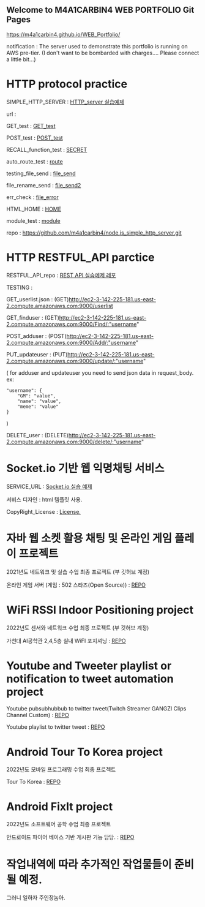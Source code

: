 ## Welcome to M4A1CARBIN4 WEB PORTFOLIO Git Pages
https://m4a1carbin4.github.io/WEB_Portfolio/

notification : 
The server used to demonstrate this portfolio is running on AWS pre-tier.
(I don't want to be bombarded with charges.... Please connect a little bit...)

# HTTP protocol practice

SIMPLE_HTTP_SERVER : [HTTP_server 실습예제](http://ec2-3-142-225-181.us-east-2.compute.amazonaws.com:8000/test_home "SIMPLE_HTTP_SERVER")

url : 

GET_test : [GET_test](http://ec2-3-142-225-181.us-east-2.compute.amazonaws.com:8000/get_test "GET_test")

POST_test : [POST_test](http://ec2-3-142-225-181.us-east-2.compute.amazonaws.com:8000/post_test "POST_test")

RECALL_function_test : [SECRET](http://ec2-3-142-225-181.us-east-2.compute.amazonaws.com:8000/secret "SECRET_test")

auto_route_test : [route](http://ec2-3-142-225-181.us-east-2.compute.amazonaws.com:8000/route "route_test")

testing_file_send : [file_send](http://ec2-3-142-225-181.us-east-2.compute.amazonaws.com:8000/test_download.jpg "file_test")

file_rename_send : [file_send2](http://ec2-3-142-225-181.us-east-2.compute.amazonaws.com:8000/test_download2.jpg "file_test2")

err_check : [file_error](http://ec2-3-142-225-181.us-east-2.compute.amazonaws.com:8000/test_download_err.jpg "file_error")

HTML_HOME : [HOME](http://ec2-3-142-225-181.us-east-2.compute.amazonaws.com:8000/test_home "HOME")

module_test : [module](http://ec2-3-142-225-181.us-east-2.compute.amazonaws.com:8000/testing_boom "module")

repo : <https://github.com/m4a1carbin4/node.js_simple_http_server.git>

# HTTP RESTFUL_API parctice 

RESTFUL_API_repo : [REST API 실습예제 레포](https://github.com/m4a1carbin4/simple_node.js-RESTFUL-server "REST API 실습예제 레포")

TESTING : 

GET_userlist.json : (GET)http://ec2-3-142-225-181.us-east-2.compute.amazonaws.com:9000/userlist

GET_finduser : (GET)http://ec2-3-142-225-181.us-east-2.compute.amazonaws.com:9000/Find/:"username"

POST_adduser : (POST)http://ec2-3-142-225-181.us-east-2.compute.amazonaws.com:9000/Add/:"username" 

PUT_updateuser : (PUT)http://ec2-3-142-225-181.us-east-2.compute.amazonaws.com:9000/update/:"username" 

( for adduser and updateuser you need to send json data in request_body. ex: 

    "username": {
		"GM": "value",
		"name": "value",
		"meme": "value"
	}

)

DELETE_user : (DELETE)http://ec2-3-142-225-181.us-east-2.compute.amazonaws.com:9000/delete/:"username" 

# Socket.io 기반 웹 익명채팅 서비스

SERVICE_URL : [Socket.io 실습 예제](http://ec2-3-142-225-181.us-east-2.compute.amazonaws.com:3000 "Socket.io 실습 예제")

서비스 디자인 : html 템플릿 사용.

CopyRight_License : [License.](https://codepen.io/license/pen/YzYNdPr "License.")

# 자바 웹 소켓 활용 채팅 및 온라인 게임 플레이 프로젝트

2021년도 네트워크 및 실습 수업 최종 프로젝트 (부 깃허브 계정)

온라인 게임 서버 (게임 : 502 스타즈(Open Source)) : [REPO](https://github.com/WaGaNaWa-EingEing/NetWork_turm_project "REPO")

# WiFi RSSI Indoor Positioning project

2022년도 센서와 네트워크 수업 최종 프로젝트 (부 깃허브 계정)

가천대 AI공학관 2,4,5층 실내 WiFI 포지셔닝 : [REPO](https://github.com/WaGaNaWa-EingEing/2022_gachon_Sensor_TermProject_result "REPO")

# Youtube and Tweeter playlist or notification to tweet automation project

Youtube pubsubhubbub to twitter tweet(Twitch Streamer GANGZI Clips Channel Custom) : [REPO](https://github.com/m4a1carbin4/Gang_clip_twitter_uploader "REPO")

Youtube playlist to twitter tweet : [REPO](https://github.com/m4a1carbin4/node.js_youtube_api "REPO")

# Android Tour To Korea project

2022년도 모바일 프로그래밍 수업 최종 프로젝트

Tour To Korea : [REPO](https://github.com/m4a1carbin4/TourToKorea "REPO")

# Android FixIt project

2022년도 소프트웨어 공학 수업 최종 프로젝트

안드로이드 파이어 베이스 기반 게시판 기능 담당. : [REPO](https://github.com/m4a1carbin4/FIxIt "REPO")


# 작업내역에 따라 추가적인 작업물들이 준비될 예정.
그러니 일하자 주인장놈아.

